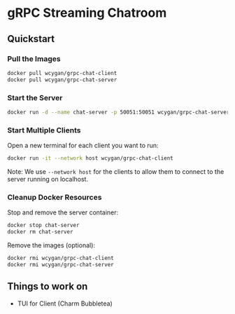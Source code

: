 # gRPC Streaming Chatroom

## Quickstart

### Pull the Images

```bash
docker pull wcygan/grpc-chat-client
docker pull wcygan/grpc-chat-server
```

### Start the Server

```bash
docker run -d --name chat-server -p 50051:50051 wcygan/grpc-chat-server
```

### Start Multiple Clients

Open a new terminal for each client you want to run:

```bash
docker run -it --network host wcygan/grpc-chat-client
```

Note: We use `--network host` for the clients to allow them to connect to the server running on localhost.

### Cleanup Docker Resources

Stop and remove the server container:
```bash
docker stop chat-server
docker rm chat-server
```

Remove the images (optional):
```bash
docker rmi wcygan/grpc-chat-client
docker rmi wcygan/grpc-chat-server
```

## Things to work on

- TUI for Client (Charm Bubbletea)